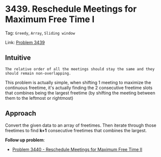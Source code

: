 # 3439. Reschedule Meetings for Maximum Free Time I

Tag: `Greedy`, `Array`, `Sliding window`

Link: [Problem 3439](https://leetcode.com/problems/reschedule-meetings-for-maximum-free-time-i/description/?envType=daily-question&envId=2025-07-09)

## Intuitive

`The relative order of all the meetings should stay the same and they should remain non-overlapping.`

This problem is actually simple, when shifting 1 meeting to maximize the continuous freetime, it's actually finding the 2 consecutive freetime slots that combines being the largest freetime (by shifting the meeting between them to the leftmost or rightmost)

## Approach

Convert the given data to an array of freetimes. Then iterate through those freetimes to find **k+1** consecutive freetimes that combines the largest.

**Follow up problem**:

- [Problem 3440 - Reschedule Meetings for Maximum Free Time II](https://leetcode.com/problems/reschedule-meetings-for-maximum-free-time-ii/description/?envType=daily-question&envId=2025-07-10)